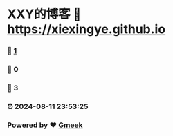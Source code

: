# XXY的博客 :link: https://xiexingye.github.io 
### :page_facing_up: [1](https://xiexingye.github.io/tag.html) 
### :speech_balloon: 0 
### :hibiscus: 3 
### :alarm_clock: 2024-08-11 23:53:25 
### Powered by :heart: [Gmeek](https://github.com/Meekdai/Gmeek)
